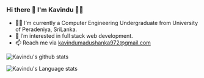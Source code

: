 ### Hi there 👋 I'm Kavindu 👨‍💻


- 👨‍🎓  I’m currently a Computer Engineering Undergraduate from University of Peradeniya, SriLanka.
- 🌱 I’m interested in full stack web development.
- 📫 Reach me via [kavindumadushanka972@gmail.com](mailto:kavindumadushanka972@gmail.com)

![Kavindu's github stats](https://github-readme-stats.vercel.app/api?username=kavindumadushanka972&show_icons=true&hide_border=true&theme=dark)&nbsp;&nbsp;

![Kavindu's Language stats](https://github-readme-stats-eight-theta.vercel.app/api/top-langs/?username=kavindumadushanka972&layout=compact&langs_count=8&hide_border=true&theme=dark)


